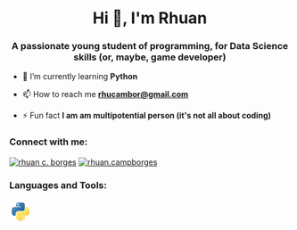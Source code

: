 <h1 align="center">Hi 👋, I'm Rhuan</h1>
<h3 align="center">A passionate young student of programming, for Data Science skills (or, maybe, game developer)</h3>

- 🌱 I’m currently learning **Python**

- 📫 How to reach me **rhucambor@gmail.com**

- ⚡ Fun fact **I am am multipotential person (it's not all about coding)**

<h3 align="left">Connect with me:</h3>
<p align="left">
<a href="https://linkedin.com/in/rhuan c. borges" target="blank"><img align="center" src="https://raw.githubusercontent.com/rahuldkjain/github-profile-readme-generator/master/src/images/icons/Social/linked-in-alt.svg" alt="rhuan c. borges" height="30" width="40" /></a>
<a href="https://instagram.com/rhuan.campborges" target="blank"><img align="center" src="https://raw.githubusercontent.com/rahuldkjain/github-profile-readme-generator/master/src/images/icons/Social/instagram.svg" alt="rhuan.campborges" height="30" width="40" /></a>
</p>

<h3 align="left">Languages and Tools:</h3>
<p align="left"> <a href="https://www.python.org" target="_blank" rel="noreferrer"> <img src="https://raw.githubusercontent.com/devicons/devicon/master/icons/python/python-original.svg" alt="python" width="40" height="40"/> </a> </p>
